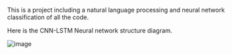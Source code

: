 This is a project including a natural language processing and neural network classification of all the code.

Here is the CNN-LSTM Neural network structure diagram.

![image](https://github.com/llallala/mmm/tree/master/images/model.png)
